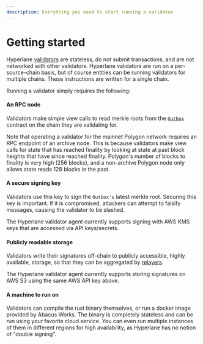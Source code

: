 ```yaml
---
description: Everything you need to start running a validator
---
```


# Getting started

Hyperlane [validators](../../protocol/agents/validators.md) are stateless, do not submit transactions, and are not networked with other validators. Hyperlane validators are run on a per-source-chain basis, but of course entities can be running validators for multiple chains. These instructions are written for a single chain.

Running a validator simply requires the following:

#### An RPC node&#x20;

Validators make simple view calls to read merkle roots from the [`Outbox`](../../protocol/messaging/outbox.md) contract on the chain they are validating for.

Note that operating a validator for the mainnet Polygon network requires an RPC endpoint of an archive node. This is because validators make view calls for state that has reached finality by looking at state at past block heights that have since reached finality. Polygon's number of blocks to finality is very high (256 blocks), and a non-archive Polygon node only allows state reads 128 blocks in the past.

#### A secure signing key&#x20;

Validators use this key to sign the `Outbox's` latest merkle root. Securing this key is important. If it is compromised, attackers can attempt to falsify messages, causing the validator to be slashed.&#x20;

The Hyperlane validator agent currently supports signing with AWS KMS keys that are accessed via API keys/secrets.

#### Publicly readable storage&#x20;

Validators write their signatures off-chain to publicly accessible, highly available, storage, so that they can be aggregated by [relayers](../../protocol/agents/relayer.md).&#x20;

The Hyperlane validator agent currently supports storing signatures on AWS S3 using the same AWS API key above.&#x20;

#### A machine to run on

Validators can compile the rust binary themselves, or run a docker image provided by Abacus Works. The binary is completely stateless and can be run using your favorite cloud service. You can even run multiple instances of them in different regions for high availability, as Hyperlane has no notion of "double signing".
